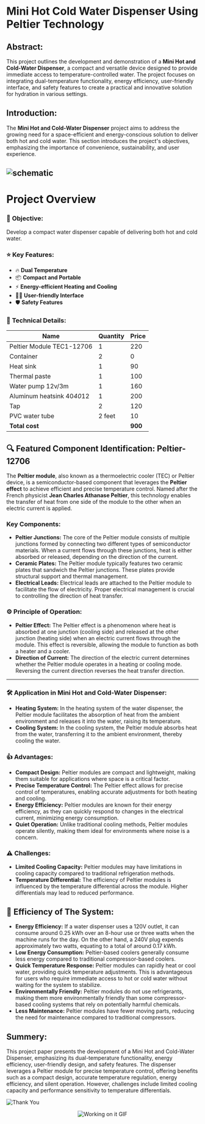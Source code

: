 # Mini Hot Cold Water Dispenser Using Peltier Technology
## **Abstract:**
This project outlines the development and demonstration of a **Mini Hot and Cold-Water Dispenser**, a compact and versatile device designed to provide immediate access to temperature-controlled water. The project focuses on integrating dual-temperature functionality, energy efficiency, user-friendly interface, and safety features to create a practical and innovative solution for hydration in various settings.

## **Introduction:**
The **Mini Hot and Cold-Water Dispenser** project aims to address the growing need for a space-efficient and energy-conscious solution to deliver both hot and cold water. This section introduces the project's objectives, emphasizing the importance of convenience, sustainability, and user experience.

![schematic](https://github.com/user-attachments/assets/7100bbfd-856d-4551-a648-3345c2775e91)
---
# **Project Overview**
### 🎯 **Objective:**
Develop a compact water dispenser capable of delivering both hot and cold water.

### ⭐ **Key Features:**
- 🔥 **Dual Temperature**
- 📦 **Compact and Portable**
- ⚡ **Energy-efficient Heating and Cooling**
- 👨‍💻 **User-friendly Interface**
- 🛡️ **Safety Features**

### 🔧 **Technical Details:**

| **Name**                     | **Quantity** | **Price** |
|------------------------------|--------------|-----------|
| Peltier Module TEC1-12706     | 1            | 220       |
| Container                     | 2            | 0         |
| Heat sink                     | 1            | 90        |
| Thermal paste                 | 1            | 100       |
| Water pump 12v/3m             | 1            | 160       |
| Aluminum heatsink 40*40*12    | 1            | 200       |
| Tap                           | 2            | 120       |
| PVC water tube                | 2 feet       | 10        |
| **Total cost**                |              | **900**   |

## **🔍 Featured Component Identification: Peltier-12706**
The **Peltier module**, also known as a thermoelectric cooler (TEC) or Peltier device, is a semiconductor-based component that leverages the **Peltier effect** to achieve efficient and precise temperature control. Named after the French physicist **Jean Charles Athanase Peltier**, this technology enables the transfer of heat from one side of the module to the other when an electric current is applied.

### **Key Components:**
- **Peltier Junctions:** The core of the Peltier module consists of multiple junctions formed by connecting two different types of semiconductor materials. When a current flows through these junctions, heat is either absorbed or released, depending on the direction of the current.
- **Ceramic Plates:** The Peltier module typically features two ceramic plates that sandwich the Peltier junctions. These plates provide structural support and thermal management.
- **Electrical Leads:** Electrical leads are attached to the Peltier module to facilitate the flow of electricity. Proper electrical management is crucial to controlling the direction of heat transfer.

### **⚙️ Principle of Operation:**
- **Peltier Effect:** The Peltier effect is a phenomenon where heat is absorbed at one junction (cooling side) and released at the other junction (heating side) when an electric current flows through the module. This effect is reversible, allowing the module to function as both a heater and a cooler.
- **Direction of Current:** The direction of the electric current determines whether the Peltier module operates in a heating or cooling mode. Reversing the current direction reverses the heat transfer direction.
---

### **🛠 Application in Mini Hot and Cold-Water Dispenser:**
- **Heating System:** In the heating system of the water dispenser, the Peltier module facilitates the absorption of heat from the ambient environment and releases it into the water, raising its temperature.
- **Cooling System:** In the cooling system, the Peltier module absorbs heat from the water, transferring it to the ambient environment, thereby cooling the water.

### **👍 Advantages:**
- **Compact Design:** Peltier modules are compact and lightweight, making them suitable for applications where space is a critical factor.
- **Precise Temperature Control:** The Peltier effect allows for precise control of temperatures, enabling accurate adjustments for both heating and cooling.
- **Energy Efficiency:** Peltier modules are known for their energy efficiency, as they can quickly respond to changes in the electrical current, minimizing energy consumption.
- **Quiet Operation:** Unlike traditional cooling methods, Peltier modules operate silently, making them ideal for environments where noise is a concern.

### **⚠️ Challenges:**
- **Limited Cooling Capacity:** Peltier modules may have limitations in cooling capacity compared to traditional refrigeration methods.
- **Temperature Differential:** The efficiency of Peltier modules is influenced by the temperature differential across the module. Higher differentials may lead to reduced performance.

## **🌟 Efficiency of The System:**
- **Energy Efficiency:** If a water dispenser uses a 120V outlet, it can consume around 0.25 kWh over an 8-hour use or three watts when the machine runs for the day. On the other hand, a 240V plug expends approximately two watts, equating to a total of around 0.17 kWh.
- **Low Energy Consumption:** Peltier-based coolers generally consume less energy compared to traditional compressor-based coolers.
- **Quick Temperature Response:** Peltier modules can rapidly heat or cool water, providing quick temperature adjustments. This is advantageous for users who require immediate access to hot or cold water without waiting for the system to stabilize.
- **Environmentally Friendly:** Peltier modules do not use refrigerants, making them more environmentally friendly than some compressor-based cooling systems that rely on potentially harmful chemicals.
- **Less Maintenance:** Peltier modules have fewer moving parts, reducing the need for maintenance compared to traditional compressors.

## **Summery:**
This project paper presents the development of a Mini Hot and Cold-Water Dispenser, emphasizing its dual-temperature functionality, energy efficiency, user-friendly design, and safety features. The dispenser leverages a Peltier module for precise temperature control, offering benefits such as a compact design, accurate temperature regulation, energy efficiency, and silent operation. However, challenges include limited cooling capacity and performance sensitivity to temperature differentials.

![Thank You](https://img.shields.io/badge/Thank%20You!-blue?style=flat-square&logo=smile)

<!-- Graphical GIF Animation -->
<div class="gif-container" style="text-align: center; margin-bottom: 20px;">
  <img src="https://i.giphy.com/media/v1.Y2lkPTc5MGI3NjExYzdob2I4cHdsdWhnbmtmYTBxbnk4cnl2YjZ1bGw5ZGZvMXBwdWc4bSZlcD12MV9pbnRlcm5hbF9naWZfYnlfaWQmY3Q9Zw/00n6TSoGffGTLXSMPO/giphy.gif" alt="Working on it GIF" />
</div>
